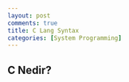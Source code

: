 ```yaml
---
layout: post
comments: true
title: C Lang Syntax
categories: [System Programming]
---
```


## C Nedir?
